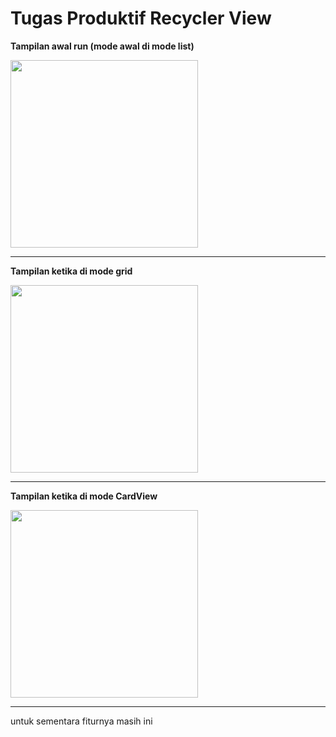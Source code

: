 # Tugas Produktif Recycler View

**Tampilan awal run (mode awal di mode list)**

<!-- ![image](https://github.com/nurjavier8789/MyRecyclerViewKotlin/assets/70767613/577f03b4-e9ff-49a4-b167-0bd124694275) -->
<img src="https://github.com/nurjavier8789/MyRecyclerViewKotlin/assets/70767613/577f03b4-e9ff-49a4-b167-0bd124694275" width="300" />

-------------------------------------------
**Tampilan ketika di mode grid**

<!-- ![image](https://github.com/nurjavier8789/MyRecyclerViewKotlin/assets/70767613/a13f3755-b9b9-466e-9bf8-e3ec0b51dc09) -->
<img src="https://github.com/nurjavier8789/MyRecyclerViewKotlin/assets/70767613/a13f3755-b9b9-466e-9bf8-e3ec0b51dc09" width="300" />

-------------------------------------------
**Tampilan ketika di mode CardView**

<img src="https://github.com/nurjavier8789/MyRecyclerViewKotlin/assets/70767613/a018787a-1d1f-4646-9647-02e0f8abcc1b" width="300" />

-------------------------------------------
untuk sementara fiturnya masih ini
